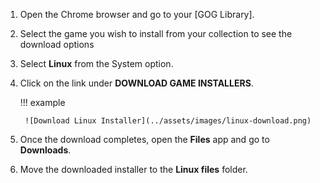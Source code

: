 1. Open the Chrome browser and go to your [GOG Library].

1. Select the game you wish to install from your collection to see the download options

1. Select **Linux** from the System option.


1. Click on the link under **DOWNLOAD GAME INSTALLERS**.

    !!! example

        ![Download Linux Installer](../assets/images/linux-download.png)

1. Once the download completes, open the **Files** app and go to **Downloads**.

1. Move the downloaded installer to the **Linux files** folder.